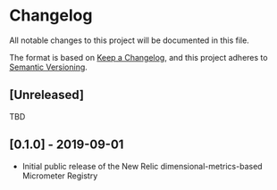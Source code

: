 # Changelog
All notable changes to this project will be documented in this file.

The format is based on [Keep a Changelog](https://keepachangelog.com/en/1.0.0/),
and this project adheres to [Semantic Versioning](https://semver.org/spec/v2.0.0.html).

## [Unreleased]
TBD

## [0.1.0] - 2019-09-01
- Initial public release of the New Relic dimensional-metrics-based Micrometer Registry
